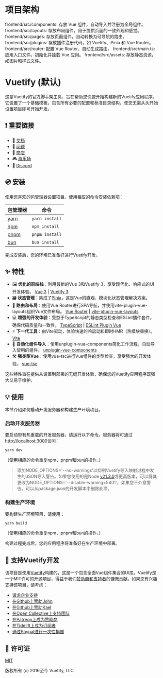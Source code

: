 # 项目架构
frontend/src/components: 存放 Vue 组件，自动导入并注册为全局组件。
frontend/src/layouts: 存放布局组件，用于提供页面的一致外观和感觉。
frontend/src/pages: 存放页面组件，自动转换为可导航的路由。
frontend/src/plugins: 存放插件注册代码，如 Vuetify、Pinia 和 Vue Router。
frontend/src/router: 配置 Vue Router，自动生成路由。
frontend/src/main.ts: 应用入口文件，初始化并挂载 Vue 应用。
frontend/src/assets: 存放静态资源，如图片和样式文件。

























# Vuetify (默认)

这是Vuetify的官方脚手架工具，旨在帮助您快速开始构建新的Vuetify应用程序。它设置了一个基础模板，包含所有必要的配置和标准目录结构，使您无需从头开始设置项目即可开始开发。

## ❗️ 重要链接

- 📄 [文档](https://vuetifyjs.com/)
- 🚨 [问题](https://issues.vuetifyjs.com/)
- 🏬 [商店](https://store.vuetifyjs.com/)
- 🎮 [游乐场](https://play.vuetifyjs.com/)
- 💬 [Discord](https://community.vuetifyjs.com)

## 💿 安装

使用您喜欢的包管理器设置项目。使用相应的命令安装依赖项：

| 包管理器                                                    | 命令            |
|-------------------------------------------------------------|-----------------|
| [yarn](https://yarnpkg.com/getting-started)                 | `yarn install`  |
| [npm](https://docs.npmjs.com/cli/v7/commands/npm-install)   | `npm install`   |
| [pnpm](https://pnpm.io/installation)                        | `pnpm install`  |
| [bun](https://bun.sh/#getting-started)                      | `bun install`   |

完成安装后，您的环境已准备好进行Vuetify开发。

## ✨ 特性

- 🖼️ **优化的前端栈**：利用最新的Vue 3和Vuetify 3，享受现代化、响应式的UI开发体验。 [Vue 3](https://v3.vuejs.org/) | [Vuetify 3](https://vuetifyjs.com/en/)
- 🗃️ **状态管理**：集成了[Pinia](https://pinia.vuejs.org/)，这是Vue的直观、模块化状态管理解决方案。
- 🚦 **路由和布局**：使用Vue Router进行SPA导航，并使用vite-plugin-vue-layouts组织Vue文件布局。 [Vue Router](https://router.vuejs.org/) | [vite-plugin-vue-layouts](https://github.com/JohnCampionJr/vite-plugin-vue-layouts)
- 💻 **增强的开发体验**：受益于TypeScript的静态类型检查和ESLint插件套件，确保代码质量和一致性。 [TypeScript](https://www.typescriptlang.org/) | [ESLint Plugin Vue](https://eslint.vuejs.org/)
- ⚡ **下一代工具**：由Vite驱动，体验快速的冷启动和即时HMR（热模块替换）。 [Vite](https://vitejs.dev/)
- 🧩 **自动化组件导入**：使用unplugin-vue-components简化工作流程，自动导入使用的组件。 [unplugin-vue-components](https://github.com/antfu/unplugin-vue-components)
- 🛠️ **强类型Vue**：使用vue-tsc进行Vue组件的类型检查，享受强大的开发体验。 [vue-tsc](https://github.com/johnsoncodehk/volar/tree/master/packages/vue-tsc)

这些特性旨在提供从设置到部署的无缝开发体验，确保您的Vuetify应用程序既强大又易于维护。

## 💡 使用

本节介绍如何启动开发服务器和构建生产环境项目。

### 启动开发服务器

要启动带有热重载的开发服务器，请运行以下命令。服务器将可通过[http://localhost:3000](http://localhost:3000)访问：

```bash
yarn dev
```

（使用相应的命令重复npm、pnpm和bun的操作。）

> 添加NODE_OPTIONS='--no-warnings'以抑制Vuetify导入映射过程中发生的JSON导入警告。如果您使用的是Node [v21.3.0](https://nodejs.org/en/blog/release/v21.3.0)或更高版本，可以将其更改为NODE_OPTIONS='--disable-warning=5401'。如果您不介意警告，可以从package.json的开发脚本中删除此项。

### 构建生产环境

要构建生产环境项目，请使用：

```bash
yarn build
```

（使用相应的命令重复npm、pnpm和bun的操作。）

构建过程完成后，您的应用程序将准备好在生产环境中部署。

## 💪 支持Vuetify开发

该项目是使用[Vuetify](https://vuetifyjs.com/en/)构建的，这是一个包含全面Vue组件集合的UI库。Vuetify是一个MIT许可的开源项目，得益于我们[赞助商和支持者](https://vuetifyjs.com/introduction/sponsors-and-backers/)的慷慨贡献。如果您有兴趣支持该项目，请考虑：

- [请求企业支持](https://support.vuetifyjs.com/)
- [在Github上赞助John](https://github.com/users/johnleider/sponsorship)
- [在Github上赞助Kael](https://github.com/users/kaelwd/sponsorship)
- [在Open Collective上支持团队](https://opencollective.com/vuetify)
- [在Patreon上成为赞助商](https://www.patreon.com/vuetify)
- [在Tidelift上成为订阅者](https://tidelift.com/subscription/npm/vuetify)
- [通过Paypal进行一次性捐赠](https://paypal.me/vuetify)

## 📑 许可证
[MIT](http://opensource.org/licenses/MIT)

版权所有 (c) 2016至今 Vuetify, LLC